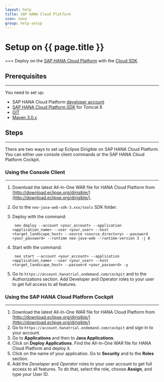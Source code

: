 ```yaml
---
layout: help
title: SAP HANA Cloud Platform
icon: none
group: help-setup
---
```


# Setup on {{ page.title }}
===
Deploy on the [SAP HANA Cloud Platform](https://account.hana.ondemand.com/) with the [Cloud SDK](https://tools.hana.ondemand.com/#cloud).

## Prerequisites
---
You need to set up:

- SAP HANA Cloud Platform [developer account](https://help.hana.ondemand.com/help/frameset.htm?65d74d39cb3a4bf8910cd36ec54d2b99.html)
- [SAP HANA Cloud Platform SDK](https://tools.hana.ondemand.com/#cloud) for Tomcat 8
- [GIT](https://git-scm.com/)
- [Maven 3.0.x](http://maven.apache.org/docs/3.0.5/release-notes.html)

## Steps
---
There are two ways to set up Eclipse Dirigible on SAP HANA Cloud Platform. You can either use console client commands or the SAP HANA Cloud Platform Cockpit.

### Using the Console Client
---
1. Download the latest All-In-One WAR file for HANA Cloud Platform from [http://download.eclipse.org/dirigible/](http://download.eclipse.org/dirigible/).
2. Go to the `neo-java-web-sdk-3.xxx/tools` SDK folder.
3. Deploy with the command:

        neo deploy --account <your_account> --application <application_name> --user <your_user> --host <target_landscape_host> --source <source_directory> --password <your_password> --runtime neo-java-web --runtime-version 3 -j 8

4. Start with the command:

        neo start --account <your_account> --application <application_name> --user <your_user> --host <target_landscape_host> --password <your_password> -y

5. Go to `https://account.hanatrial.ondemand.com/cockpit` and to the Authorizations section. Add Developer and Operator roles to your user to get full access to all features.

### Using the SAP HANA Cloud Platform Cockpit
---

 1. Download the latest All-In-One WAR file for HANA Cloud Platform from [http://download.eclipse.org/dirigible/](http://download.eclipse.org/dirigible/)
 2. Go to `https://account.hanatrial.ondemand.com/cockpit` and sign in to your account.
 3. Go to **Applications** and then to **Java Applications**.
 4. Click on **Deploy Applications**. Find the All-In-One WAR file for HANA Cloud Platform and deploy it.
 5. Click on the name of your application. Go to **Security** and to the **Roles** section.
 6. Add the *Developer* and *Operator* roles to your user account to get full access to all features. To do that, select the role, choose **Assign**, and type your User ID.
